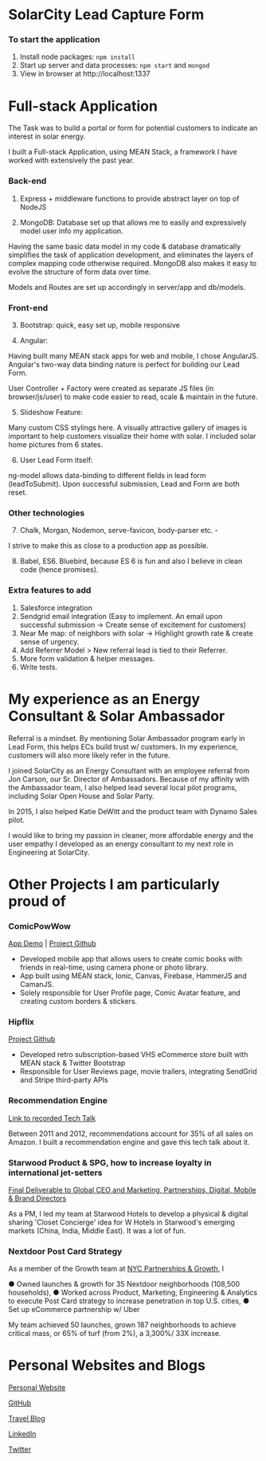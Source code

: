 # SolarCity Lead Capture Form

### To start the application

1. Install node packages: `npm install`
2. Start up server and data processes: `npm start` and `mongod`
3. View in browser at http://localhost:1337

Full-stack Application
=====================================================

The Task was to build a portal or form for potential customers to indicate an interest in solar energy.

I built a Full-stack Application, using MEAN Stack, a framework I have worked with extensively the past year.


### Back-end

1. Express + middleware functions to provide abstract layer on top of NodeJS

2. MongoDB: Database set up that allows me to easily and expressively model user info my application.

Having the same basic data model in my code & database dramatically simplifies the task of application development, and eliminates the layers of complex mapping code otherwise required. MongoDB also makes it easy to evolve the structure of form data over time.

Models and Routes are set up accordingly in server/app and db/models.


### Front-end

3. Bootstrap: quick, easy set up, mobile responsive

4. Angular:

Having built many MEAN stack apps for web and mobile, I chose AngularJS.
Angular's two-way data binding nature is perfect for building our Lead Form. 

User Controller + Factory were created as separate JS files (in browser/js/user) to make code easier to read, scale & maintain in the future.

5. Slideshow Feature: 

Many custom CSS stylings here. A visually attractive gallery of images is important to help customers visualize their home with solar. I included solar home pictures from 6 states.

6. User Lead Form itself: 

ng-model allows data-binding to different fields in lead form (leadToSubmit). Upon successful submission, Lead and Form are both reset.


### Other technologies

7. Chalk, Morgan, Nodemon, serve-favicon, body-parser etc. - 

I strive to make this as close to a production app as possible.

8. Babel, ES6. Bluebird, because ES 6 is fun and also I believe in clean code (hence promises).


### Extra features to add

1. Salesforce integration
2. Sendgrid email integration (Easy to implement. An email upon successful submission -> Create sense of excitement for customers)
3. Near Me map: of neighbors with solar -> Highlight growth rate & create sense of urgency.
4. Add Referrer Model > New referral lead is tied to their Referrer. 
5. More form validation & helper messages.
6. Write tests.


# My experience as an Energy Consultant & Solar Ambassador

Referral is a mindset. By mentioning Solar Ambassador program early in Lead Form, this helps ECs build trust w/ customers. In my experience, customers will also more likely refer in the future.

I joined SolarCity as an Energy Consultant with an employee referral from Jon Carson, our Sr. Director of Ambassadors. Because of my affinity with the Ambassador team, I also helped lead several local pilot programs, including Solar Open House and Solar Party.

In 2015, I also helped Katie DeWitt and the product team with Dynamo Sales pilot. 

I would like to bring my passion in cleaner, more affordable energy and the user empathy I developed as an energy consultant to my next role in Engineering at SolarCity.



# Other Projects I am particularly proud of

### ComicPowWow
[App Demo](https://www.youtube.com/watch?v=cni-2cEVzt0) |
[Project Github](github.com/henrybv/comic-book)

+ Developed mobile app that allows users to create comic books with friends in real-time, using camera phone or photo library.
+ App built using MEAN stack, Ionic, Canvas, Firebase, HammerJS and CamanJS. 
+ Solely responsible for User Profile page, Comic Avatar feature, and creating custom borders & stickers.

### Hipflix 
[Project Github](github.com/danetomseth/Hipflix)

+ Developed retro subscription-based VHS eCommerce store built with MEAN stack & Twitter Bootstrap
+ Responsible for User Reviews page, movie trailers, integrating SendGrid and Stripe third-party APIs

### Recommendation Engine
[Link to recorded Tech Talk](https://youtu.be/D4nXZMnKW4U)

Between 2011 and 2012, recommendations account for 35% of all sales on Amazon. 
I built a recommendation engine and gave this tech talk about it.

### Starwood Product & SPG, how to increase loyalty in international jet-setters
[Final Deliverable to Global CEO and Marketing, Partnerships, Digital, Mobile & Brand Directors](http://www.slideshare.net/bvnu/starwood-millennial-branding-and-marketing-study)

As a PM, I led my team at Starwood Hotels to develop a physical & digital sharing 'Closet Concierge' idea for W Hotels in Starwood's emerging markets (China, India, Middle East). It was a lot of fun.

### Nextdoor Post Card Strategy
As a member of the Growth team at [NYC Partnerships & Growth](https://nextdoor.com/press/20130614/), I

● Owned launches & growth for 35 Nextdoor neighborhoods (108,500 households), 
● Worked across Product, Marketing, Engineering & Analytics to execute Post Card strategy to increase penetration in top U.S. cities,
● Set up eCommerce partnership w/ Uber

My team achieved 50 launches, grown 187 neighborhoods to achieve critical mass, or 65% of turf (from 2%), a 3,300%/ 33X increase.



# Personal Websites and Blogs

[Personal Website](www.henrybv.co)

[GitHub](www.github.com/henrybv)

[Travel Blog](www.henrybvnguyen.com)

[LinkedIn](www.linkedin.com/in/henrybv)

[Twitter](www.twitter.com/HBaoViet)
